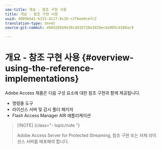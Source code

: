 ```yaml
---
seo-title: 개요 - 참조 구현 사용
title: 개요 - 참조 구현 사용
uuid: 4009b6d1-b315-4117-8c26-c2f6ee0cefc2
translation-type: tm+mt
source-git-commit: e60d285b9e30cdd19728e3029ecda995cd100ac9

---
```



# 개요 - 참조 구현 사용 {#overview-using-the-reference-implementations}

Adobe Access 제품은 다음 구성 요소에 대한 참조 구현과 함께 제공됩니다.

* 명령줄 도구
* 라이선스 서버 및 감시 폴더 패키저
* Flash Access Manager AIR 애플리케이션

>[!NOTE] {class=&quot;- topic/note &quot;}
>
>Adobe Access Server for Protected Streaming, 참조 구현 또는 자체 라이선스 서버를 배포해야 합니다.